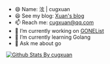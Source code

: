 - 😄 Name: 泫 | cugxuan
- 😆 See my blog: [Xuan's blog](https://blog.cugxuan.cn)
- 📫 Reach me: cugxuan@qq.com
- 🔭 I’m currently working on [GONEList](https://github.com/cugxuan/gonelist)
- 🌱 I’m currently learning Golang
- 💬 Ask me about go

[![Github Stats By cugxuan](https://github-readme-stats.vercel.app/api?username=cugxuan&show_icons=true&title_color=0366d6&icon_color=ffc83d&text_color=24292e&bg_color=fff)](https://github.com/anuraghazra/github-readme-stats)
